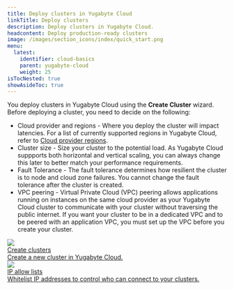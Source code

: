 ```yaml
---
title: Deploy clusters in Yugabyte Cloud
linkTitle: Deploy clusters
description: Deploy clusters in Yugabyte Cloud.
headcontent: Deploy production-ready clusters
image: /images/section_icons/index/quick_start.png
menu:
  latest:
    identifier: cloud-basics
    parent: yugabyte-cloud
    weight: 25
isTocNested: true
showAsideToc: true
---
```


You deploy clusters in Yugabyte Cloud using the **Create Cluster** wizard. Before deploying a cluster, you need to decide on the following:

- Cloud provider and regions - Where you deploy the cluster will impact latencies. For a list of currently supported regions in Yugabyte Cloud, refer to [Cloud provider regions](../release-notes/#cloud-provider-regions).
- Cluster size - Size your cluster to the potential load. As Yugabyte Cloud suppports both horizontal and vertical scaling, you can always change this later to better match your performance requirements.
- Fault Tolerance - The fault tolerance determines how resilient the cluster is to node and cloud zone failures. You cannot change the fault tolerance after the cluster is created.
- VPC peering - Virtual Private Cloud (VPC) peering allows applications running on instances on the same cloud provider as your Yugabyte Cloud cluster to communicate with your cluster without traversing the public internet. If you want your cluster to be in a dedicated VPC and to be peered with an application VPC, you must set up the VPC before you create your cluster.

<div class="row">

  <div class="col-12 col-md-6 col-lg-12 col-xl-6">
    <a class="section-link icon-offset" href="create-clusters/">
      <div class="head">
        <img class="icon" src="/images/section_icons/manage/backup.png" aria-hidden="true" />
        <div class="title">Create clusters</div>
      </div>
      <div class="body">
        Create a new cluster in Yugabyte Cloud.
      </div>
    </a>
  </div>

  <div class="col-12 col-md-6 col-lg-12 col-xl-6">
    <a class="section-link icon-offset" href="add-connections/">
      <div class="head">
        <img class="icon" src="/images/section_icons/manage/backup.png" aria-hidden="true" />
        <div class="title">IP allow lists</div>
      </div>
      <div class="body">
        Whitelist IP addresses to control who can connect to your clusters.
      </div>
    </a>
  </div>
<!--
  <div class="col-12 col-md-6 col-lg-12 col-xl-6">
    <a class="section-link icon-offset" href="vpc-peers/">
      <div class="head">
        <img class="icon" src="/images/section_icons/quick_start/create_cluster.png" aria-hidden="true" />
        <div class="title">VPC peering</div>
      </div>
      <div class="body">
        Add VPC peers to allow applications running on other cloud instances to communicate with your Yugabyte Cloud clusters.
      </div>
    </a>
  </div>
  <div class="col-12 col-md-6 col-lg-12 col-xl-6">
    <a class="section-link icon-offset" href="endpoints/">
      <div class="head">
        <img class="icon" src="/images/section_icons/manage/enterprise/edit_universe.png" aria-hidden="true" />
        <div class="title">Manage Endpoints</div>
      </div>
      <div class="body">
        Manage the endpoints for connecting to clusters.
      </div>
    </a>
  </div>
-->
</div>

